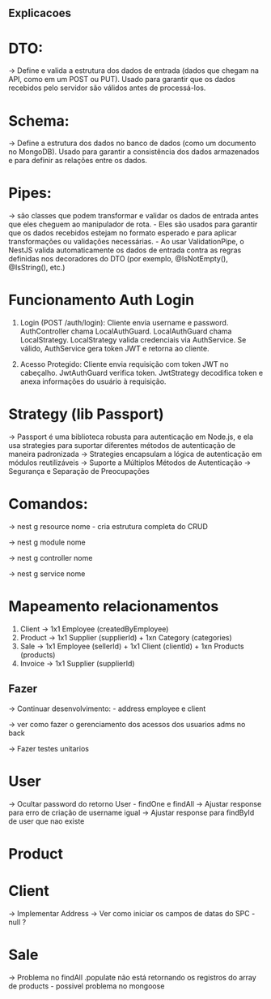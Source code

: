 ## Explicacoes 
# DTO: 
-> Define e valida a estrutura dos dados de entrada (dados que chegam na API, como em um POST ou PUT). Usado para garantir que os dados recebidos pelo servidor são válidos antes de processá-los.

# Schema: 
-> Define a estrutura dos dados no banco de dados (como um documento no MongoDB). Usado para garantir a consistência dos dados armazenados e para definir as relações entre os dados.

# Pipes: 
-> são classes que podem transformar e validar os dados de entrada antes que eles cheguem ao manipulador de rota.
    - Eles são usados para garantir que os dados recebidos estejam no formato esperado e para aplicar transformações ou validações necessárias.
    - Ao usar ValidationPipe, o NestJS valida automaticamente os dados de entrada contra as regras definidas nos decoradores do DTO (por exemplo, @IsNotEmpty(), @IsString(), etc.)

# Funcionamento Auth Login
1. Login (POST /auth/login):
    Cliente envia username e password.
    AuthController chama LocalAuthGuard.
    LocalAuthGuard chama LocalStrategy.
    LocalStrategy valida credenciais via AuthService.
    Se válido, AuthService gera token JWT e retorna ao cliente.

2. Acesso Protegido:
    Cliente envia requisição com token JWT no cabeçalho.
    JwtAuthGuard verifica token.
    JwtStrategy decodifica token e anexa informações do usuário à requisição.

# Strategy (lib Passport)
-> Passport é uma biblioteca robusta para autenticação em Node.js, e ela usa strategies para suportar diferentes métodos de autenticação de maneira padronizada
-> Strategies encapsulam a lógica de autenticação em módulos reutilizáveis
-> Suporte a Múltiplos Métodos de Autenticação
-> Segurança e Separação de Preocupações


# Comandos:
-> nest g resource nome
    - cria estrutura completa do CRUD

-> nest g module nome

-> nest g controller nome

-> nest g service nome


# Mapeamento relacionamentos
1. Client -> 1x1 Employee (createdByEmployee)
2. Product -> 1x1 Supplier (supplierId) + 1xn Category (categories)
3. Sale -> 1x1 Employee (sellerId) + 1x1 Client (clientId) + 1xn Products (products)
4. Invoice -> 1x1 Supplier (supplierId)


## Fazer

-> Continuar desenvolvimento:
    - address employee e client

-> ver como fazer o gerenciamento dos acessos dos usuarios adms no back


-> Fazer testes unitarios

# User
-> Ocultar password do retorno User - findOne e findAll
-> Ajustar response para erro de criação de username igual
-> Ajustar response para findById de user que nao existe

# Product

# Client
-> Implementar Address
-> Ver como iniciar os campos de datas do SPC - null ?

# Sale
-> Problema no findAll .populate não está retornando os registros do array de products - possivel problema no mongoose
